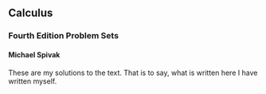 ## Calculus
### Fourth Edition Problem Sets  
#### Michael Spivak
These are my solutions to the text. That is to say, what is written here I have written myself. 
